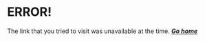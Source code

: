 # ERROR!

The link that you tried to visit was unavailable at the time. ***[Go home](https://jojomooore2007.github.io)***

